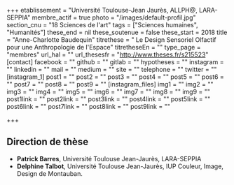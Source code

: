 +++
etablissement = "Université Toulouse-Jean Jaurès, ALLPH@, LARA-SEPPIA"
membre_actif = true
photo = "/images/default-profil.jpg"
section_cnu = "18 Sciences de l'art"
tags = ["Sciences humaines", "Humanités"]
these_end = nil
these_soutenue = false
these_start = 2018
title = "Anne-Charlotte Baudequin"
titrethese = " Le Design Sensoriel Olfactif pour une Anthropologie de l'Espace"
titretheseEn = ""
type_page = "membres"
url_hal = ""
url_thesesfr = "http://www.theses.fr/s215523"
[contact]
facebook = ""
github = ""
gitlab = ""
hypotheses = ""
instagram = ""
linkedin = ""
mail = ""
medium = ""
site = ""
telephone = ""
twitter = ""
[instagram_1]
post1 = ""
post2 = ""
post3 = ""
post4 = ""
post5 = ""
post6 = ""
post7 = ""
post8 = ""
post9 = ""
[instagram_files]
img1 = ""
img2 = ""
img3 = ""
img4 = ""
img5 = ""
img6 = ""
img7 = ""
img8 = ""
img9 = ""
post1link = ""
post2link = ""
post3link = ""
post4link = ""
post5link = ""
post6link = ""
post7link = ""
post8link = ""
post9link = ""

+++
## Direction de thèse

* **Patrick Barres**, Université Toulouse Jean-Jaurès, LARA-SEPPIA
* **Delphine Talbot**, Université Toulouse Jean-Jaurès, IUP Couleur, Image, Design de Montauban.